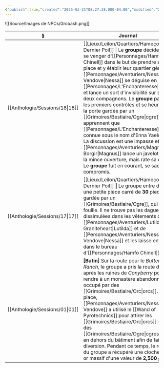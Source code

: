 ```yaml
---
{"publish":true,"created":"2025-03-21T08:27:38.000-04:00","modified":"2025-03-21T08:27:38.000-04:00","cssclasses":""}
---
```



![[Source/Images de NPCs/Grobash.png]]

| §                                 | Journal                                                                                                                                                                                                                                                                                                                                                                                                                                                                                                                                                                                                                                    |
| --------------------------------- | ------------------------------------------------------------------------------------------------------------------------------------------------------------------------------------------------------------------------------------------------------------------------------------------------------------------------------------------------------------------------------------------------------------------------------------------------------------------------------------------------------------------------------------------------------------------------------------------------------------------------------------------ |
| [[Anthologie/Sessions/18\|18]] | [[Lieux/Leilon/Quartiers/Hameçon/Le Dernier Poil]] \| Le **groupe** décide de se venger d'[[Personnages/Hamfo Chinell]] dans le but de prendre sa place et y établir leur quartier général. [[Personnages/Aventuriers/Nessa Vendove\|Nessa]] se déguise en [[Personnages/L'Enchanteresse\|Lyra]] et lance un sort d'invisibilité sur ses deux compagnons. Le **groupe** passe les premiers contrôles et se heurte à la porte gardée par un [[Grimoires/Bestiaire/Ogre\|ogre]]. Ils apprennent que [[Personnages/L'Enchanteresse]] était connue sous le nom d'Enna Yaeldrin. La discussion est une impasse et [[Personnages/Aventuriers/Magnus Borgir\|Magnus]] lance un javelot dans la mince ouverture, mais rate sa cible. Le **groupe** fuit en courant, se sachant compromis. |
| [[Anthologie/Sessions/17\|17]] | [[Lieux/Leilon/Quartiers/Hameçon/Le Dernier Poil]] **\|** Le groupe entre dans une petite pièce carré de **30** pieds, gardée par un [[Grimoires/Bestiaire/Ogre]], qui les fouille. Il ne trouve pas les dagues dissimulées dans les vêtements de [[Personnages/Aventuriers/Lutilda Graniteheart\|Lutilda]] et de [[Personnages/Aventuriers/Nessa Vendove\|Nessa]] et les laisse entrer dans le bureau d'[[Personnages/Hamfo Chinell]].                                                                                                                                                                                                                                                                                                                   |
| [[Anthologie/Sessions/01\|01]] | **[Butin]** Sur la route pour le *Butterskull Ranch*, le groupe a pris la route du sud après les ruines de *Conyberry* pour se rendre à un monastère abandonné, occupé par des [[Grimoires/Bestiaire/Orc\|orcs]]. Sur place, [[Personnages/Aventuriers/Nessa Vendove]] a utilisé le [[Wand of Pyrotechnics]] pour attirer les [[Grimoires/Bestiaire/Orc\|orcs]] – et des [[Grimoires/Bestiaire/Ogre\|ogres]] – en dehors du bâtiment afin de faire diversion. Pendant ce temps, le reste du groupe a récupéré une cloche en or massif d'une valeur de **2,500** *gp*.                                                                                                                                                          |

